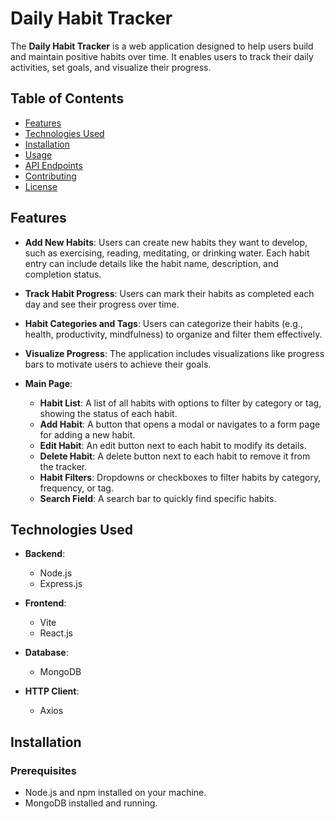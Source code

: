 # Daily Habit Tracker

The **Daily Habit Tracker** is a web application designed to help users build and maintain positive habits over time. It enables users to track their daily activities, set goals, and visualize their progress.

## Table of Contents
- [Features](#features)
- [Technologies Used](#technologies-used)
- [Installation](#installation)
- [Usage](#usage)
- [API Endpoints](#api-endpoints)
- [Contributing](#contributing)
- [License](#license)

## Features

- **Add New Habits**: Users can create new habits they want to develop, such as exercising, reading, meditating, or drinking water. Each habit entry can include details like the habit name, description, and completion status.
  
- **Track Habit Progress**: Users can mark their habits as completed each day and see their progress over time.

- **Habit Categories and Tags**: Users can categorize their habits (e.g., health, productivity, mindfulness) to organize and filter them effectively.

- **Visualize Progress**: The application includes visualizations like progress bars to motivate users to achieve their goals.

- **Main Page**:
  - **Habit List**: A list of all habits with options to filter by category or tag, showing the status of each habit.
  - **Add Habit**: A button that opens a modal or navigates to a form page for adding a new habit.
  - **Edit Habit**: An edit button next to each habit to modify its details.
  - **Delete Habit**: A delete button next to each habit to remove it from the tracker.
  - **Habit Filters**: Dropdowns or checkboxes to filter habits by category, frequency, or tag.
  - **Search Field**: A search bar to quickly find specific habits.

## Technologies Used

- **Backend**: 
  - Node.js
  - Express.js

- **Frontend**: 
  - Vite
  - React.js

- **Database**:
  - MongoDB

- **HTTP Client**:
  - Axios

## Installation

### Prerequisites
- Node.js and npm installed on your machine.
- MongoDB installed and running.


